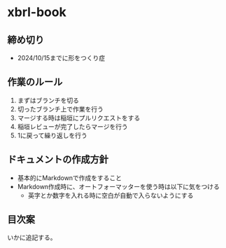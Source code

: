 # xbrl-book

## 締め切り

- 2024/10/15までに形をつくり症

## 作業のルール

1. まずはブランチを切る
2. 切ったブランチ上で作業を行う
3. マージする時は稲垣にプルリクエストをする
4. 稲垣レビューが完了したらマージを行う
5. 1に戻って繰り返しを行う

## ドキュメントの作成方針

- 基本的にMarkdownで作成をすること
- Markdown作成時に、オートフォーマッターを使う時は以下に気をつける
  - 英字とか数字を入れる時に空白が自動で入らないようにする

## 目次案

いかに追記する。
